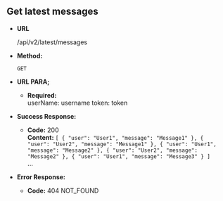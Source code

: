 **Get latest messages**
----

* **URL**

  /api/v2/latest/messages

* **Method:**

  `GET`
  
*  **URL PARA;**
  
   * **Required:**<br>
   userName: username
   token: token

* **Success Response:**

  * **Code:** 200 <br/>
    **Content:** `[
                      {
                          "user": "User1",
                          "message": "Message1"
                      },
                      {
                          "user": "User2",
                          "message": "Message1"
                      },
                      {
                          "user": "User1",
                          "message": "Message2"
                      },
                      {
                          "user": "User2",
                          "message": "Message2"
                      },
                      {
                          "user": "User1",
                          "message": "Message3"
                      }
                  ]`<br />
                  ...
 
* **Error Response:**

  * **Code:** 404 NOT_FOUND <br/>

    
